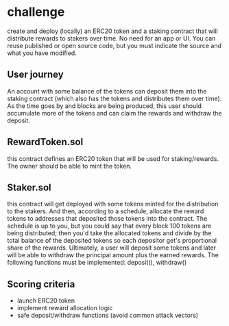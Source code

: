 # challenge
create and deploy (locally) an ERC20 token and a staking contract that will distribute rewards to stakers over time. No need for an app or UI. You can reuse published or open source code, but you must indicate the source and what you have modified.

## User journey
An account with some balance of the tokens can deposit them into the staking contract (which also has the tokens and distributes them over time). As the time goes by and blocks are being produced, this user should accumulate more of the tokens and can claim the rewards and withdraw the deposit.

## RewardToken.sol
this contract defines an ERC20 token that will be used for staking/rewards. The owner should be able to mint the token.

## Staker.sol
this contract will get deployed with some tokens minted for the distribution to the stakers. And then, according to a schedule, allocate the reward tokens to addresses that deposited those tokens into the contract. The schedule is up to you, but you could say that every block 100 tokens are being distributed; then you'd take the allocated tokens and divide by the total balance of the deposited tokens so each depositor get's proportional share of the rewards. Ultimately, a user will deposit some tokens and later will be able to withdraw the principal amount plus the earned rewards. The following functions must be implemented: deposit(), withdraw()

## Scoring criteria
- launch ERC20 token
- implement reward allocation logic
- safe deposit/withdraw functions (avoid common attack vectors)
